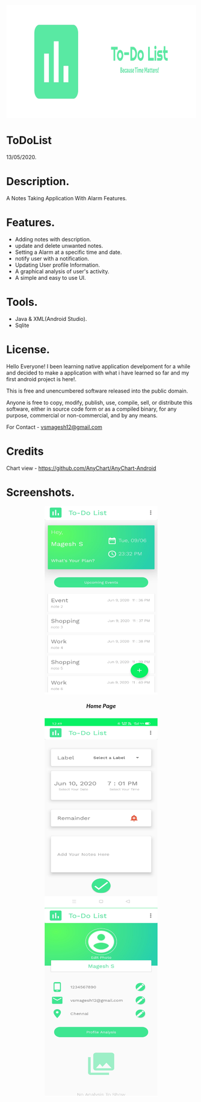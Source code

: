 <img src="https://github.com/MageshVS/ToDoList/blob/master/app/src/main/res/drawable/IMG_20200610_021229.jpg" width="1000" height="300">

# ToDoList
13/05/2020.

# Description.

A Notes Taking Application With Alarm Features.

# Features.

* Adding notes with description.
* update and delete unwanted notes.
* Setting a Alarm at a specific time and date.
* notify user with a notification.
* Updating User profile Information.
* A graphical analysis of user's activity.
* A simple and easy to use UI.

# Tools.

* Java & XML(Android Studio).
* Sqlite

# License.

Hello Everyone!
I been learning native application develpoment for a while and decided to make a application with what i have learned so far and  my first android project is here!.

This is free and unencumbered software released into the public domain.

Anyone is free to copy, modify, publish, use, compile, sell, or distribute this software, either in source code form or as a compiled binary, for any purpose, commercial or non-commercial, and by any means.

For Contact - vsmagesh12@gmail.com

# Credits

Chart view - https://github.com/AnyChart/AnyChart-Android

# Screenshots.

<div align="center">
<img src="https://github.com/MageshVS/ToDoList/blob/master/app/src/main/res/drawable/IMG_20200610_002038.jpg" width="300" height="500" >
  <h5>Home Page</h5>
</div>
<div align="center">
<img src="https://github.com/MageshVS/ToDoList/blob/master/app/src/main/res/drawable/Screenshot_2020-06-10-00-49-42-53_a9209a841710ea1cebfcec0facacae9b.jpg" width="300" height="500">
</div>
<div align="center">
<img src="https://github.com/MageshVS/ToDoList/blob/master/app/src/main/res/drawable/IMG_20200610_002005.jpg" width="300" height="500">
</div>


